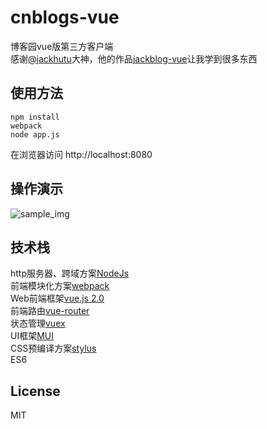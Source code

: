 # cnblogs-vue

博客园vue版第三方客户端    
感谢[@jackhutu](https://github.com/jackhutu)大神，他的作品[jackblog-vue](https://github.com/jackhutu/jackblog-vue)让我学到很多东西
## 使用方法
```
npm install
webpack
node app.js
```
在浏览器访问 http://localhost:8080

## 操作演示
![sample_img](http://ol1u7lofv.bkt.clouddn.com/1.gif)

## 技术栈
http服务器、跨域方案[NodeJs](https://nodejs.org/en/)   
前端模块化方案[webpack](https://github.com/webpack/webpack)   
Web前端框架[vue.js 2.0](https://github.com/vuejs/vue)   
前端路由[vue-router](https://github.com/vuejs/vue-router)   
状态管理[vuex](https://github.com/vuejs/vuex)   
UI框架[MUI](https://github.com/dcloudio/mui)   
CSS预编译方案[stylus](https://github.com/stylus/stylus)   
ES6

## License
MIT
